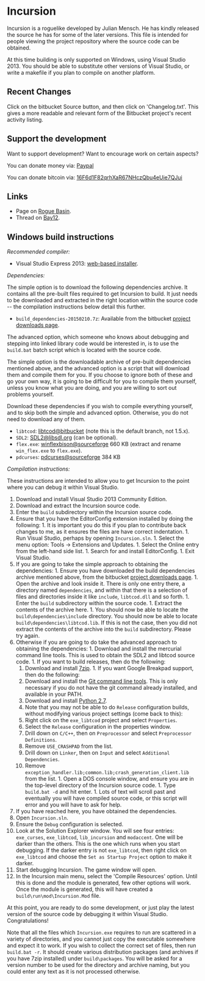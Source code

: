 Incursion
=========

Incursion is a roguelike developed by Julian Mensch.  He has kindly released the source he has for some of the later versions.  This file is intended for people viewing the project repository where the source code can be obtained.

At this time building is only supported on Windows, using Visual Studio 2013.  You should be able to substitute other versions of Visual Studio, or write a makefile if you plan to compile on another platform.

Recent Changes
--------------

Click on the bitbucket Source button, and then click on 'Changelog.txt'.  This gives a more readable and relevant form of the Bitbucket project's recent activity listing.

Support the development
-----------------------

Want to support development?  Want to encourage work on certain aspects?

You can donate money via: [Paypal](http://disinterest.org/donate.html)

You can donate bitcoin via: [16F6d1F82qrhXaR67NHczQbu4eUie7QJui](https://blockchain.info/address/16F6d1F82qrhXaR67NHczQbu4eUie7QJui)

Links
-----

 * Page on [Rogue Basin](http://www.roguebasin.com/index.php?title=Incursion).
 * Thread on [Bay12](http://bay12forums.com/smf/index.php?topic=139289).

Windows build instructions
--------------------------

*Recommended compiler:*

  * Visual Studio Express 2013: [web-based installer](http://www.visualstudio.com/en-us/downloads/download-visual-studio-vs#d-community).

*Dependencies:*

The simple option is to download the following dependencies archive.  It contains all the pre-built files required to get Incursion to build.  It just needs to be downloaded and extracted in the right location within the source code -- the compilation instructions below detail this further.

  * `build_dependencies-20150210.7z`: Available from the bitbucket [project downloads page](https://bitbucket.org/rmtew/incursion-roguelike/downloads).

The advanced option, which someone who knows about debugging and stepping into linked library code would be interested in, is to use the `build.bat` batch script which is located with the source code.

The simple option is the downloadable archive of pre-built dependencies mentioned above, and the advanced option is a script that will download them and compile them for you.  If you choose to ignore both of these and go your own way, it is going to be difficult for you to compile them yourself, unless you know what you are doing, and you are willing to sort out problems yourself.

Download these dependencies if you wish to compile everything yourself, and to skip both the simple and advanced option.  Otherwise, you do not need to download any of them.

  * `libtcod`: [libtcod@bitbucket](https://bitbucket.org/jice/libtcod/) (note this is the default branch, not 1.5.x).
  * `SDL2`: [SDL2@libsdl.org](https://www.libsdl.org/hg.php) (can be optional).
  * `flex.exe`: [winflexbison@sourceforge](http://sourceforge.net/projects/winflexbison/) 660 KB (extract and rename `win_flex.exe` to `flex.exe`).
  * `pdcurses`: [pdcurses@sourceforge](http://pdcurses.sourceforge.net) 384 KB

*Compilation instructions:*

These instructions are intended to allow you to get Incursion to the point where you can debug it within Visual Studio.

  1. Download and install Visual Studio 2013 Community Edition.
  1. Download and extract the Incursion source code.
  1. Enter the `build` subdirectory within the Incursion source code.
  1. Ensure that you have the EditorConfig extension installed by doing the following:
    1. It is important you do this if you plan to contribute back changes to me, as it ensures the files are have correct indentation.
    1. Run Visual Studio, perhaps by opening `Incursion.sln`.
    1. Select the menu option: Tools -> Extensions and Updates.
    1. Select the Online entry from the left-hand side list.
    1. Search for and install EditorConfig.
    1. Exit Visual Studio.
  1. If you are going to take the simple approach to obtaining the dependencies:
    1. Ensure you have downloaded the build dependencies archive mentioned above, from the bitbucket [project downloads page](https://bitbucket.org/rmtew/incursion-roguelike/downloads).
    1. Open the archive and look inside it.  There is only one entry there, a directory named `dependencies`, and within that there is a selection of files and directories inside it like `include`, `libtcod.dll` and so forth.
    1. Enter the `build` subdirectory within the source code.
    1. Extract the contents of the archive here.
    1. You should now be able to locate the `build\dependencies\include` directory.  You should now be able to locate `build\dependencies\libtcod.lib`.  If this is not the case, then you did not extract the contents of the archive into the `build` subdirectory.  Please try again.
  1. Otherwise if you are going to do take the advanced approach to obtaining the dependencies:
    1. Download and install the mercurial command line tools.  This is used to obtain the SDL2 and libtcod source code.
	1. If you want to build releases, then do the following:
      1. Download and install [7zip](http://www.7-zip.org/).
    1. If you want Google Breakpad support, then do the following:
      1. Download and install the [Git command line tools](http://git-scm.com/).  This is only necessary if you do not have the git command already installed, and available in your PATH.
      1. Download and install [Python 2.7](https://www.python.org/downloads/windows/).
      1. Note that you may not be able to do `Release` configuration builds, without modifying various project settings (come back to this):
        1. Right click on the `exe_libtcod` project and select `Properties`.
        1. Select the `Release` configuration in the properties window.
		1. Drill down on `C/C++`, then on `Preprocessor` and select `Preprocessor Definitions`.
		1. Remove `USE_CRASHPAD` from the list.
		1. Drill down on `Linker`, then on `Input` and select `Additional Dependencies`.
		1. Remove `exception_handler.lib;common.lib;crash_generation_client.lib` from the list.
    1. Open a DOS console window, and ensure you are in the top-level directory of the Incursion source code.
    1. Type `build.bat -d` and hit enter.
    1. Lots of text will scroll past and eventually you will have compiled source code, or this script will error and you will have to ask for help.
  1. If you have reached here, you have obtained the dependencies.
  1. Open `Incursion.sln`.
  1. Ensure the `Debug` configuration is selected.
  1. Look at the Solution Explorer window.  You will see four entries: `exe_curses`, `exe_libtcod`, `lib_incursion` and `modaccent`.  One will be darker than the others.  This is the one which runs when you start debugging.  If the darker entry is not `exe_libtcod`, then right click on `exe_libtcod` and choose the `Set as Startup Project` option to make it darker.
  1. Start debugging Incursion.  The game window will open.
  1. In the Incursion main menu, select the 'Compile Resources' option.  Until this is done and the module is generated, few other options will work.  Once the module is generated, this will have created a `build\run\mod\Incursion.Mod` file.

At this point, you are ready to do some development, or just play the latest version of the source code by debugging it within Visual Studio.  Congratulations!

Note that all the files which `Incursion.exe` requires to run are scattered in a variety of directories, and you cannot just copy the executable somewhere and expect it to work.  If you wish to collect the correct set of files, then run `build.bat -r`.  It should create various distribution packages (and archives if you have 7zip installed) under `build\packages`.  You will be asked for a version number to be used for the directory and archive naming, but you could enter any text as it is not processed otherwise.